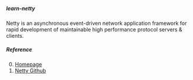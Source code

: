 ##### learn-netty

Netty is an asynchronous event-driven network application framework 
for rapid development of maintainable high performance protocol servers & clients.

##### Reference
0. [Homepage](http://netty.io/)
1. [Netty Github](https://github.com/netty/netty)